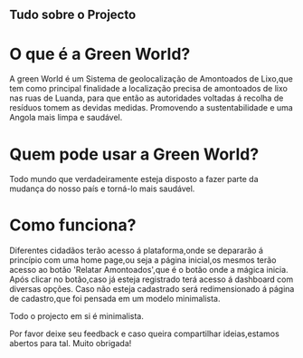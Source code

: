 ## Tudo sobre o Projecto 

# O que é a Green World?

 A green World é um Sistema de geolocalização de Amontoados de Lixo,que tem como principal finalidade a localização precisa de amontoados de lixo nas ruas de Luanda, para que então as autoridades voltadas á recolha de resíduos tomem as devidas medidas. Promovendo a sustentabilidade e uma Angola mais limpa e saudável.

 # Quem pode usar a Green World?

 Todo mundo que verdadeiramente esteja disposto a fazer parte da mudança do nosso país e torná-lo mais saudável.

 # Como funciona? 
  
  Diferentes cidadãos terão acesso á plataforma,onde se depararão á princípio com uma home page,ou seja a página inicial,os mesmos terão acesso ao botão 'Relatar Amontoados',que é o botão onde a mágica inicia. Após clicar no botão,caso já esteja registrado terá acesso á dashboard com diversas opções. Caso não esteja cadastrado será redimensionado á página de cadastro,que foi pensada em um modelo minimalista. 
  
  Todo o projecto em si é minimalista.

Por favor deixe seu feedback e caso queira compartilhar ideias,estamos abertos para tal. Muito obrigada!

